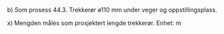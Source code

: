 b) Som prosess 44.3. Trekkerør ø110 mm under veger og oppstillingsplass.

x) Mengden måles som prosjektert lengde trekkerør. Enhet: m

